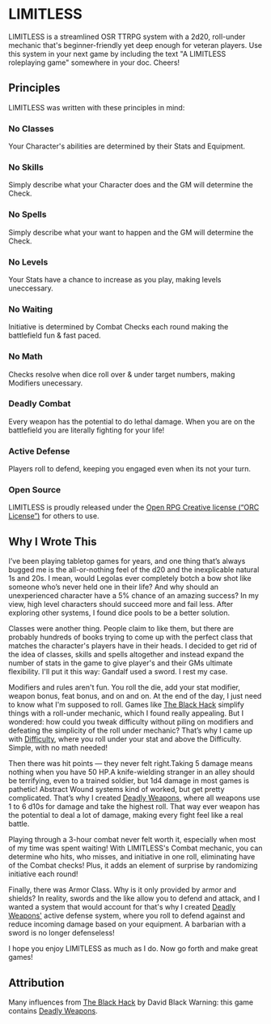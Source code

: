 # LIMITLESS
LIMITLESS is a streamlined OSR TTRPG system with a 2d20, roll-under mechanic that's beginner-friendly yet deep enough for veteran players. Use this system in your next game by including the text "A LIMITLESS roleplaying game" somewhere in your doc. Cheers!

## Principles
LIMITLESS was written with these principles in mind:

### No Classes
Your Character's abilities are determined by their Stats and Equipment.

### No Skills
Simply describe what your Character does and the GM will determine the Check.

### No Spells
Simply describe what your want to happen and the GM will determine the Check.

### No Levels
Your Stats have a chance to increase as you play, making levels uneccessary.

### No Waiting
Initiative is determined by Combat Checks each round making the battlefield fun & fast paced.

### No Math
Checks resolve when dice roll over & under target numbers, making Modifiers unecessary.

### Deadly Combat
Every weapon has the potential to do lethal damage. When you are on the battlefield you are literally fighting for your life!

### Active Defense
Players roll to defend, keeping you engaged even when its not your turn.

### Open Source
LIMITLESS is proudly released under the [Open RPG Creative license (“ORC License”)](https://paizo.com/orclicense) for others to use.

## Why I Wrote This
I’ve been playing tabletop games for years, and one thing that’s always bugged me is the all-or-nothing feel of the d20 and the inexplicable natural 1s and 20s. I mean, would Legolas ever completely botch a bow shot like someone who’s never held one in their life? And why should an unexperienced character have a 5% chance of an amazing success? In my view, high level characters should succeed more and fail less. After exploring other systems, I found dice pools to be a better solution.

Classes were another thing. People claim to like them, but there are probably hundreds of books trying to come up with the perfect class that matches the character's players have in their heads. I decided to get rid of the idea of classes, skills and spells altogether and instead expand the number of stats in the game to give player's and their GMs ultimate flexibility. I'll put it this way: Gandalf used a sword. I rest my case.

Modifiers and rules aren't fun. You roll the die, add your stat modifier, weapon bonus, feat bonus, and on and on. At the end of the day, I just need to know what I'm supposed to roll. Games like [The Black Hack](https://www.drivethrurpg.com/en/product/255088/the-black-hack-second-edition) simplify things with a roll-under mechanic, which I found really appealing. But I wondered: how could you tweak difficulty without piling on modifiers and defeating the simplicity of the roll under mechanic? That’s why I came up with [Difficulty](/getting-started/core-mechanic), where you roll under your stat and above the Difficulty. Simple, with no math needed!

Then there was hit points — they never felt right.Taking 5 damage means nothing when you have 50 HP.A knife-wielding stranger in an alley should be terrifying, even to a trained soldier, but 1d4 damage in most games is pathetic! Abstract Wound systems kind of worked, but get pretty complicated.  That’s why I created [Deadly Weapons](https://jacobrex.itch.io/deadly-weapons), where all weapons use 1 to 6 d10s for damage and take the highest roll. That way ever weapon has the potential to deal a lot of damage, making every fight feel like a real battle.

Playing through a 3-hour combat never felt worth it, especially when most of my time was spent waiting! With LIMITLESS's Combat mechanic, you can determine who hits, who misses, and initiative in one roll, eliminating have of the Combat checks! Plus, it adds an element of surprise by randomizing initiative each round!

Finally, there was Armor Class. Why is it only provided by armor and shields? In reality, swords and the like allow you to defend and attack, and I wanted a system that would account for that's why I created [Deadly Weapons'](https://jacobrex.itch.io/deadly-weapons) active defense system, where you roll to defend against and reduce incoming damage based on your equipment. A barbarian with a sword is no longer defenseless!

I hope you enjoy LIMITLESS as much as I do. Now go forth and make great games!

## Attribution
Many influences from [The Black Hack](https://www.drivethrurpg.com/en/product/255088/the-black-hack-second-edition) by David Black
Warning: this game contains [Deadly Weapons](https://jacobrex.itch.io/deadly-weapons).
